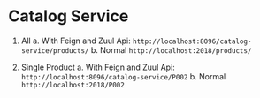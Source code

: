 # Catalog Service

1. All 
	a. With Feign and Zuul Api: `http://localhost:8096/catalog-service/products/`
	b. Normal `http://localhost:2018/products/` 
	
2. Single Product
	a. With Feign and Zuul Api: `http://localhost:8096/catalog-service/P002`
	b. Normal `http://localhost:2018/P002`

